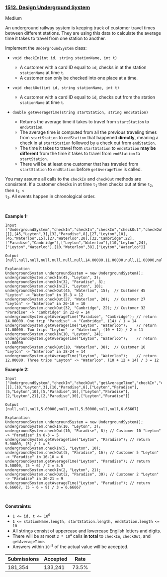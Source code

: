 ### [1512. Design Underground System](https://leetcode.com/problems/design-underground-system/)

Medium

An underground railway system is keeping track of customer travel times between different stations. They are using this data to calculate the average time it takes to travel from one station to another.

Implement the `` UndergroundSystem `` class:

*   `` void checkIn(int id, string stationName, int t) ``
    
    *   A customer with a card ID equal to `` id ``, checks in at the station `` stationName `` at time `` t ``.
    *   A customer can only be checked into one place at a time.
    
    
    
*   `` void checkOut(int id, string stationName, int t) ``
    
    *   A customer with a card ID equal to `` id ``, checks out from the station `` stationName `` at time `` t ``.
    
    
    
*   `` double getAverageTime(string startStation, string endStation) ``
    
    *   Returns the average time it takes to travel from `` startStation `` to `` endStation ``.
    *   The average time is computed from all the previous traveling times from `` startStation `` to `` endStation `` that happened __directly__, meaning a check in at `` startStation `` followed by a check out from `` endStation ``.
    *   The time it takes to travel from `` startStation `` to `` endStation `` __may be different__ from the time it takes to travel from `` endStation `` to `` startStation ``.
    *   There will be at least one customer that has traveled from `` startStation `` to `` endStation `` before `` getAverageTime `` is called.
    
    
    

You may assume all calls to the `` checkIn `` and `` checkOut `` methods are consistent. If a customer checks in at time <code>t<sub>1</sub></code> then checks out at time <code>t<sub>2</sub></code>, then <code>t<sub>1</sub> < t<sub>2</sub></code>. All events happen in chronological order.

 

__Example 1:__

```
Input
["UndergroundSystem","checkIn","checkIn","checkIn","checkOut","checkOut","checkOut","getAverageTime","getAverageTime","checkIn","getAverageTime","checkOut","getAverageTime"]
[[],[45,"Leyton",3],[32,"Paradise",8],[27,"Leyton",10],[45,"Waterloo",15],[27,"Waterloo",20],[32,"Cambridge",22],["Paradise","Cambridge"],["Leyton","Waterloo"],[10,"Leyton",24],["Leyton","Waterloo"],[10,"Waterloo",38],["Leyton","Waterloo"]]

Output
[null,null,null,null,null,null,null,14.00000,11.00000,null,11.00000,null,12.00000]

Explanation
UndergroundSystem undergroundSystem = new UndergroundSystem();
undergroundSystem.checkIn(45, "Leyton", 3);
undergroundSystem.checkIn(32, "Paradise", 8);
undergroundSystem.checkIn(27, "Leyton", 10);
undergroundSystem.checkOut(45, "Waterloo", 15);  // Customer 45 "Leyton" -> "Waterloo" in 15-3 = 12
undergroundSystem.checkOut(27, "Waterloo", 20);  // Customer 27 "Leyton" -> "Waterloo" in 20-10 = 10
undergroundSystem.checkOut(32, "Cambridge", 22); // Customer 32 "Paradise" -> "Cambridge" in 22-8 = 14
undergroundSystem.getAverageTime("Paradise", "Cambridge"); // return 14.00000. One trip "Paradise" -> "Cambridge", (14) / 1 = 14
undergroundSystem.getAverageTime("Leyton", "Waterloo");    // return 11.00000. Two trips "Leyton" -> "Waterloo", (10 + 12) / 2 = 11
undergroundSystem.checkIn(10, "Leyton", 24);
undergroundSystem.getAverageTime("Leyton", "Waterloo");    // return 11.00000
undergroundSystem.checkOut(10, "Waterloo", 38);  // Customer 10 "Leyton" -> "Waterloo" in 38-24 = 14
undergroundSystem.getAverageTime("Leyton", "Waterloo");    // return 12.00000. Three trips "Leyton" -> "Waterloo", (10 + 12 + 14) / 3 = 12
```

__Example 2:__

```
Input
["UndergroundSystem","checkIn","checkOut","getAverageTime","checkIn","checkOut","getAverageTime","checkIn","checkOut","getAverageTime"]
[[],[10,"Leyton",3],[10,"Paradise",8],["Leyton","Paradise"],[5,"Leyton",10],[5,"Paradise",16],["Leyton","Paradise"],[2,"Leyton",21],[2,"Paradise",30],["Leyton","Paradise"]]

Output
[null,null,null,5.00000,null,null,5.50000,null,null,6.66667]

Explanation
UndergroundSystem undergroundSystem = new UndergroundSystem();
undergroundSystem.checkIn(10, "Leyton", 3);
undergroundSystem.checkOut(10, "Paradise", 8); // Customer 10 "Leyton" -> "Paradise" in 8-3 = 5
undergroundSystem.getAverageTime("Leyton", "Paradise"); // return 5.00000, (5) / 1 = 5
undergroundSystem.checkIn(5, "Leyton", 10);
undergroundSystem.checkOut(5, "Paradise", 16); // Customer 5 "Leyton" -> "Paradise" in 16-10 = 6
undergroundSystem.getAverageTime("Leyton", "Paradise"); // return 5.50000, (5 + 6) / 2 = 5.5
undergroundSystem.checkIn(2, "Leyton", 21);
undergroundSystem.checkOut(2, "Paradise", 30); // Customer 2 "Leyton" -> "Paradise" in 30-21 = 9
undergroundSystem.getAverageTime("Leyton", "Paradise"); // return 6.66667, (5 + 6 + 9) / 3 = 6.66667
```

 

__Constraints:__

*   <code>1 <= id, t <= 10<sup>6</sup></code>
*   `` 1 <= stationName.length, startStation.length, endStation.length <= 10 ``
*   All strings consist of uppercase and lowercase English letters and digits.
*   There will be at most <code>2 * 10<sup>4</sup></code> calls __in total__ to `` checkIn ``, `` checkOut ``, and `` getAverageTime ``.
*   Answers within <code>10<sup>-5</sup></code> of the actual value will be accepted.

| Submissions    | Accepted     | Rate   |
| -------------- | ------------ | ------ |
| 181,354 | 133,241 | 73.5% |